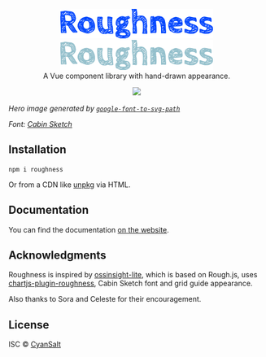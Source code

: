 <p align="center">
<a href="https://github.com/CyanSalt/roughness#gh-light-mode-only">
  <img src="https://raw.githubusercontent.com/CyanSalt/roughness/main/docs/roughness.svg#gh-light-mode-only" alt="Roughness" width="300">
</a>
<a href="https://github.com/CyanSalt/roughness#gh-dark-mode-only">
  <img src="https://raw.githubusercontent.com/CyanSalt/roughness/main/docs/roughness-dark.svg#gh-dark-mode-only" alt="Roughness" width="300">
</a>
<br>
A Vue component library with hand-drawn appearance.
</p>

<p align="center">
  <a href="https://www.npmjs.com/package/roughness">
    <img src="https://img.shields.io/npm/v/roughness.svg">
  </a>
</p>

*Hero image generated by [`google-font-to-svg-path`](https://danmarshall.github.io/google-font-to-svg-path/)*

*Font: [Cabin Sketch](https://fonts.google.com/specimen/Cabin+Sketch)*

## Installation

```shell
npm i roughness
```

Or from a CDN like [unpkg](https://www.unpkg.com/) via HTML.

## Documentation

You can find the documentation [on the website](https://roughness.vercel.app).

## Acknowledgments

Roughness is inspired by [ossinsight-lite](https://github.com/pingcap/ossinsight-lite/), which is based on Rough.js, uses [chartjs-plugin-roughness](https://www.npmjs.com/package/chartjs-plugin-roughness), Cabin Sketch font and grid guide appearance.

Also thanks to Sora and Celeste for their encouragement.

## License

ISC &copy; [CyanSalt](https://github.com/CyanSalt)
